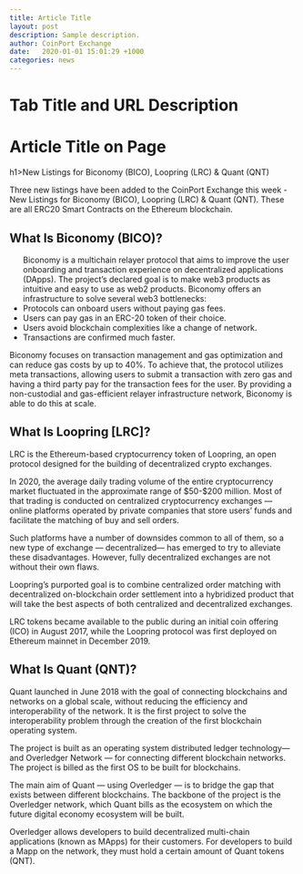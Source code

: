 ```yaml
---
title: Article Title
layout: post
description: Sample description.
author: CoinPort Exchange
date:   2020-01-01 15:01:29 +1000
categories: news
---
```

# Tab Title and URL Description
# Article Title on Page

h1>New Listings for Biconomy (BICO), Loopring (LRC) & Quant (QNT)</h1>

<p>Three new listings have been added to the CoinPort Exchange this week - New Listings for Biconomy (BICO), Loopring (LRC) & Quant (QNT). These are all ERC20 Smart Contracts on the Ethereum blockchain.</p> 

<h2>What Is Biconomy (BICO)?</h2>
<ul>Biconomy is a multichain relayer protocol that aims to improve the user onboarding and transaction experience on decentralized applications (DApps). The project’s declared goal is to make web3 products as intuitive and easy to use as web2 products. Biconomy offers an infrastructure to solve several web3 bottlenecks:
    <li>Protocols can onboard users without paying gas fees.</li>
    <li>Users can pay gas in an ERC-20 token of their choice.</li>
    <li>Users avoid blockchain complexities like a change of network.</li>
    <li>Transactions are confirmed much faster.</li>
</ul>
<p>Biconomy focuses on transaction management and gas optimization and can reduce gas costs by up to 40%. To achieve that, the protocol utilizes meta transactions, allowing users to submit a transaction with zero gas and having a third party pay for the transaction fees for the user. By providing a non-custodial and gas-efficient relayer infrastructure network, Biconomy is able to do this at scale.</p>

<h2>What Is Loopring [LRC]?</h2>
<p>LRC is the Ethereum-based cryptocurrency token of Loopring, an open protocol designed for the building of decentralized crypto exchanges.</p>
<p>In 2020, the average daily trading volume of the entire cryptocurrency market fluctuated in the approximate range of $50-$200 million. Most of that trading is conducted on centralized cryptocurrency exchanges — online platforms operated by private companies that store users’ funds and facilitate the matching of buy and sell orders.</p>
<p>Such platforms have a number of downsides common to all of them, so a new type of exchange — decentralized— has emerged to try to alleviate these disadvantages. However, fully decentralized exchanges are not without their own flaws.</p>
<p>Loopring’s purported goal is to combine centralized order matching with decentralized on-blockchain order settlement into a hybridized product that will take the best aspects of both centralized and decentralized exchanges.</p>
<p>LRC tokens became available to the public during an initial coin offering (ICO) in August 2017, while the Loopring protocol was first deployed on Ethereum mainnet in December 2019.</p>

<h2>What Is Quant (QNT)?</h2>
<p>Quant launched in June 2018 with the goal of connecting blockchains and networks on a global scale, without reducing the efficiency and interoperability of the network. It is the first project to solve the interoperability problem through the creation of the first blockchain operating system.</p>
<p>The project is built as an operating system distributed ledger technology— and Overledger Network — for connecting different blockchain networks. The project is billed as the first OS to be built for blockchains.</p>
<p>The main aim of Quant — using Overledger — is to bridge the gap that exists between different blockchains. The backbone of the project is the Overledger network, which Quant bills as the ecosystem on which the future digital economy ecosystem will be built.</p>
<p>Overledger allows developers to build decentralized multi-chain applications (known as MApps) for their customers. For developers to build a Mapp on the network, they must hold a certain amount of Quant tokens (QNT).</p>
